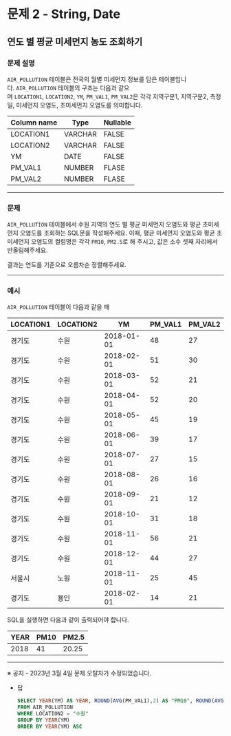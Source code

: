 # 문제 2 - String, Date

## 연도 별 평균 미세먼지 농도 조회하기

### **문제 설명**

`AIR_POLLUTION` 테이블은 전국의 월별 미세먼지 정보를 담은 테이블입니다. `AIR_POLLUTION` 테이블의 구조는 다음과 같으며 `LOCATION1`, `LOCATION2`, `YM`, `PM_VAL1`, `PM_VAL2`은 각각 지역구분1, 지역구분2, 측정일, 미세먼지 오염도, 초미세먼지 오염도를 의미합니다.

| Column name | Type | Nullable |
| --- | --- | --- |
| LOCATION1 | VARCHAR | FALSE |
| LOCATION2 | VARCHAR | FALSE |
| YM | DATE | FALSE |
| PM_VAL1 | NUMBER | FLASE |
| PM_VAL2 | NUMBER | FLASE |

---

### 문제

`AIR_POLLUTION` 테이블에서 수원 지역의 연도 별 평균 미세먼지 오염도와 평균 초미세먼지 오염도를 조회하는 SQL문을 작성해주세요. 이때, 평균 미세먼지 오염도와 평균 초미세먼지 오염도의 컬럼명은 각각 `PM10`, `PM2.5`로 해 주시고, 값은 소수 셋째 자리에서 반올림해주세요.

결과는 연도를 기준으로 오름차순 정렬해주세요.

---

### 예시

`AIR_POLLUTION` 테이블이 다음과 같을 때

| LOCATION1 | LOCATION2 | YM | PM_VAL1 | PM_VAL2 |
| --- | --- | --- | --- | --- |
| 경기도 | 수원 | 2018-01-01 | 48 | 27 |
| 경기도 | 수원 | 2018-02-01 | 51 | 30 |
| 경기도 | 수원 | 2018-03-01 | 52 | 21 |
| 경기도 | 수원 | 2018-04-01 | 52 | 20 |
| 경기도 | 수원 | 2018-05-01 | 45 | 19 |
| 경기도 | 수원 | 2018-06-01 | 39 | 17 |
| 경기도 | 수원 | 2018-07-01 | 27 | 15 |
| 경기도 | 수원 | 2018-08-01 | 26 | 16 |
| 경기도 | 수원 | 2018-09-01 | 21 | 12 |
| 경기도 | 수원 | 2018-10-01 | 31 | 18 |
| 경기도 | 수원 | 2018-11-01 | 56 | 21 |
| 경기도 | 수원 | 2018-12-01 | 44 | 27 |
| 서울시 | 노원 | 2018-11-01 | 25 | 45 |
| 경기도 | 용인 | 2018-02-01 | 14 | 21 |

SQL을 실행하면 다음과 같이 출력되어야 합니다.

| YEAR | PM10 | PM2.5 |
| --- | --- | --- |
| 2018 | 41 | 20.25 |

---

※ 공지 - 2023년 3월 4일 문제 오탈자가 수정되었습니다.

- 답
    
    ```sql
    SELECT YEAR(YM) AS YEAR, ROUND(AVG(PM_VAL1),2) AS "PM10", ROUND(AVG(PM_VAL2),2) AS "PM2.5"
    FROM AIR_POLLUTION 
    WHERE LOCATION2 = "수원"
    GROUP BY YEAR(YM)
    ORDER BY YEAR(YM) ASC
    ```